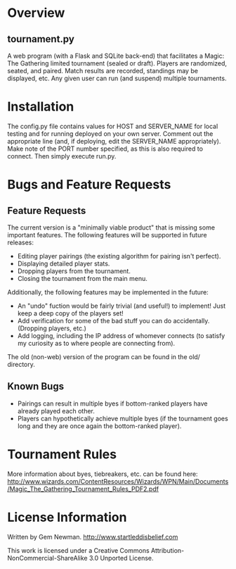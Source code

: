 Overview
========

tournament.py
-------------

A web program (with a Flask and SQLite back-end) that facilitates a Magic: The Gathering limited tournament (sealed or draft). Players are randomized, seated, and paired. Match results are recorded, standings may be displayed, etc. Any given user can run (and suspend) multiple tournaments.

Installation
============

The config.py file contains values for HOST and SERVER_NAME for local testing and for running deployed on your own server. Comment out the appropriate line (and, if deploying, edit the SERVER_NAME appropriately). Make note of the PORT number specified, as this is also required to connect. Then simply execute run.py.

Bugs and Feature Requests
=========================

Feature Requests
----------------

The current version is a "minimally viable product" that is missing some important features. The following features will be supported in future releases:

* Editing player pairings (the existing algorithm for pairing isn't perfect).
* Displaying detailed player stats.
* Dropping players from the tournament.
* Closing the tournament from the main menu.

Additionally, the following features may be implemented in the future:

* An "undo" fuction would be fairly trivial (and useful!) to implement! Just keep a deep copy of the players set!
* Add verification for some of the bad stuff you can do accidentally. (Dropping players, etc.)
* Add logging, including the IP address of whomever connects (to satisfy my curiosity as to where people are connecting from).

The old (non-web) version of the program can be found in the old/ directory.

Known Bugs
----------

* Pairings can result in multiple byes if bottom-ranked players have already played each other.
* Players can hypothetically achieve multiple byes (if the tournament goes long and they are once again the bottom-ranked player).

Tournament Rules
================

More information about byes, tiebreakers, etc. can be found here:
http://www.wizards.com/ContentResources/Wizards/WPN/Main/Documents/Magic_The_Gathering_Tournament_Rules_PDF2.pdf

License Information
===================

Written by Gem Newman.
http://www.startleddisbelief.com

This work is licensed under a Creative Commons Attribution-NonCommercial-ShareAlike 3.0 Unported License.
